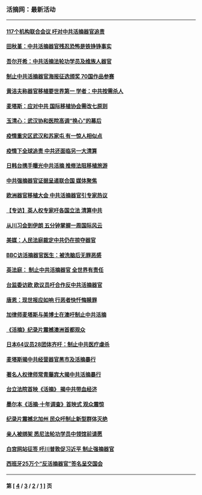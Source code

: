 ### 活摘网：最新活动
---
#### [117个机构联合会议 吁对中共活摘器官追责](../../pages/nf5883/n12775087.md?05210430) 
#### [田秋堇：中共活摘器官残忍恐怖是铁铮铮事实](../../pages/nf5883/n12702148.md?05210430) 
#### [吾尔开希：中共活摘法轮功学员及维族人器官](../../pages/nf5883/n12693197.md?05210430) 
#### [制止中共活摘器官海报征选颁奖 70国作品参赛](../../pages/nf5883/n12692050.md?05210430) 
#### [黄洁夫称器官移植要世界第一 学者：中共按需杀人](../../pages/nf5883/n12572329.md?05210430) 
#### [麦塔斯：应对中共 国际移植协会需改七原则](../../pages/nf5883/n12514711.md?05210430) 
#### [玉清心：武汉协和医院高调“换心”的幕后](../../pages/nf5883/n12298730.md?05210430) 
#### [疫情重灾区武汉和苏家屯 有一惊人相似点](../../pages/nf5883/n12150824.md?05210430) 
#### [疫情下全球追责 中共还面临另一大清算](../../pages/nf5883/n12070397.md?05210430) 
#### [日韩台携手曝光中共活摘 推修法阻移植旅游](../../pages/nf5883/n11712046.md?05210430) 
#### [中共强摘器官证据呈递联合国 媒体聚焦](../../pages/nf5883/n11546426.md?05210430) 
#### [欧洲器官移植大会 中共活摘器官引专家热议](../../pages/nf5883/n11539095.md?05210430) 
#### [【专访】英人权专家吁各国立法 清算中共](../../pages/nf5883/n11367315.md?05210430) 
#### [从川习会到伊朗 五分钟掌握一周国际风云](../../pages/nf5883/n11338520.md?05210430) 
#### [美媒：人民法庭裁定中共仍在掠夺器官](../../pages/nf5883/n11334897.md?05210430) 
#### [BBC访活摘器官医生：被洗脑后无罪恶感](../../pages/nf5883/n11335935.md?05210430) 
#### [英法庭： 制止中共活摘器官 全世界有责任](../../pages/nf5883/n11330691.md?05210430) 
#### [台监委访欧 欧议员吁合作反中共活摘器官](../../pages/nf5883/n11109190.md?05210430) 
#### [唐恩：现世报应如响 行恶者快忏悔赎罪](../../pages/nf5883/n11104016.md?05210430) 
#### [加律师麦塔斯与美博士在澳吁制止中共活摘](../../pages/nf5883/n10724764.md?05210430) 
#### [《活摘》纪录片震撼澳洲首都观众](../../pages/nf5883/n10722747.md?05210430) 
#### [日本64议员28团体齐吁：制止中共医疗虐杀](../../pages/nf5883/n10587757.md?05210430) 
#### [麦塔斯揭中共经营器官黑市及活摘暴行](../../pages/nf5883/n10442407.md?05210430) 
#### [著名人权律师常青藤宾大揭中共活摘暴行](../../pages/nf5883/n10318181.md?05210430) 
#### [台立法院首映《活摘》 揭中共带血经济](../../pages/nf5883/n9938847.md?05210430) 
#### [墨尔本《活摘·十年调查》首映式 观众震惊](../../pages/nf5883/n9522572.md?05210430) 
#### [纪录片震撼北加州 民众吁制止新型群体灭绝](../../pages/nf5883/n9188314.md?05210430) 
#### [亲人被绑架 悉尼法轮功学员中领馆前请愿](../../pages/nf5883/n9056753.md?05210430) 
#### [白宫网站征签 吁川普敦促习近平 制止强摘器官](../../pages/nf5883/n9009661.md?05210430) 
#### [西班牙25万个“反活摘器官”签名呈交国会](../../pages/nf5883/n8846163.md?05210430) 

---
#### 第 [ [4](./4.md?05210430) / [3](./3.md?05210430) / [2](./2.md?05210430) / [1](./1.md?05210430) ] 页
